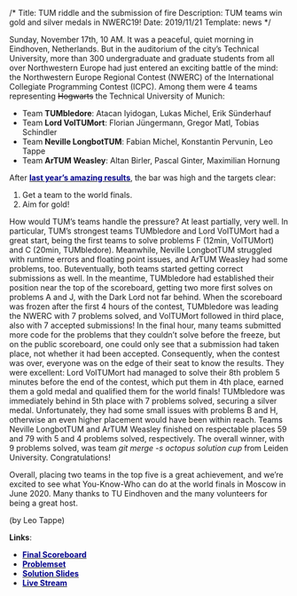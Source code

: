 /*
Title: TUM riddle and the submission of fire
Description: TUM teams win gold and silver medals in NWERC19!
Date: 2019/11/21
Template: news
*/


Sunday, November 17th, 10 AM. It was a peaceful, quiet morning in Eindhoven, Netherlands. But in the auditorium of the city’s Technical University, more than 300 undergraduate and graduate students from all over Northwestern Europe had just entered an exciting battle of the mind: the Northwestern Europe Regional Contest (NWERC) of the International Collegiate Programming Contest (ICPC). Among them were 4 teams representing <s>Hogwarts</s> the Technical University of Munich:

- Team **TUMbledore**: Atacan Iyidogan, Lukas Michel, Erik Sünderhauf
- Team **Lord VolTUMort**: Florian Jüngermann, Gregor Matl, Tobias Schindler
- Team **Neville LongbotTUM**: Fabian Michel, Konstantin Pervunin, Leo Tappe
- Team **ArTUM Weasley**: Altan Birler, Pascal Ginter, Maximilian Hornung

After [<span style="color:darkblue">**last year’s amazing results**</span>](https://icpc.tum.de/news/nwerc18), the bar was high and the targets clear:

1. Get a team to the world finals.
2. Aim for gold!

How would TUM’s teams handle the pressure? At least partially, very well. In particular, TUM’s strongest teams TUMbledore and Lord VolTUMort had a great start, being the first teams to solve problems F (12min, VolTUMort) and C (20min, TUMbledore). Meanwhile, Neville LongbotTUM struggled with runtime errors and floating point issues, and ArTUM Weasley had some problems, too. Buteventually, both teams started getting correct submissions as well. In the meantime, TUMbledore had established their position near the top of the scoreboard, getting two more first solves on problems A and J, with the Dark Lord not far behind. When the scoreboard was frozen after the first 4 hours of the contest, TUMbledore was leading the NWERC with 7 problems solved, and VolTUMort followed in third place, also with 7 accepted submissions! In the final hour, many teams submitted more code for the problems that they couldn’t solve before the freeze, but on the public scoreboard, one could only see that a submission had taken place, not whether it had been accepted. Consequently, when the contest was over, everyone was on the edge of their seat to know the results. They were excellent: Lord VolTUMort had managed to solve their 8th problem 5 minutes before the end of the contest, which put them in 4th place, earned them a gold medal and qualified them for the world finals! TUMbledore was immediately behind in 5th place with 7 problems solved, securing a silver medal. Unfortunately, they had some small issues with problems B and H, otherwise an even higher placement would have been within reach. Teams Neville LongbotTUM and ArTUM Weasley finished on respectable places 59 and 79 with 5 and 4 problems solved, respectively. The overall winner, with 9 problems solved, was team *git merge -s octopus solution cup* from Leiden University. Congratulations!
 
Overall, placing two teams in the top five is a great achievement, and we’re excited to see what You-Know-Who can do at the world finals in Moscow in June 2020. Many thanks to TU Eindhoven and the many volunteers for being a great host.

(by Leo Tappe)


**Links**:
- [<span style="color:darkblue">**Final Scoreboard**</span>](http://www.nwerc.eu/scoreboard/)
- [<span style="color:darkblue">**Problemset**</span>](http://www.nwerc.eu/files/nwerc2019problems.pdf)
- [<span style="color:darkblue">**Solution Slides**</span>](http://www.nwerc.eu/files/nwerc2019slides.pdf)
- [<span style="color:darkblue">**Live Stream**</span>](https://www.youtube.com/watch?v=bik27pCngaM)

